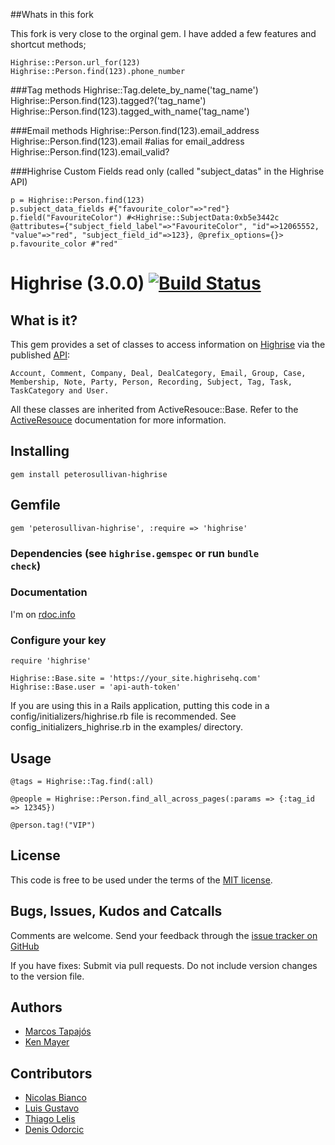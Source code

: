 ##Whats in this fork

This fork is very close to the orginal gem. I have added a few features and shortcut methods;

    Highrise::Person.url_for(123)
    Highrise::Person.find(123).phone_number
    
###Tag methods 
    Highrise::Tag.delete_by_name('tag_name')
    Highrise::Person.find(123).tagged?('tag_name')
    Highrise::Person.find(123).tagged_with_name('tag_name')
    
###Email methods
    Highrise::Person.find(123).email_address
    Highrise::Person.find(123).email #alias for email_address 
    Highrise::Person.find(123).email_valid?
 
###Highrise Custom Fields read only (called "subject_datas" in the Highrise API)

    p = Highrise::Person.find(123)
    p.subject_data_fields #{"favourite_color"=>"red"}
    p.field("FavouriteColor") #<Highrise::SubjectData:0xb5e3442c @attributes={"subject_field_label"=>"FavouriteColor", "id"=>12065552, "value"=>"red", "subject_field_id"=>123}, @prefix_options={}>
    p.favourite_color #"red"



# Highrise (3.0.0) [![Build Status](https://secure.travis-ci.org/tapajos/highrise.png)](http://travis-ci.org/tapajos/highrise)

## What is it?

This gem provides a set of classes to access information on [Highrise][h] via the published [API][api]:

    Account, Comment, Company, Deal, DealCategory, Email, Group, Case, Membership, Note, Party, Person, Recording, Subject, Tag, Task, TaskCategory and User.

All these classes are inherited from ActiveResouce::Base. Refer to the [ActiveResouce][ar] documentation for more information.

## Installing

    gem install peterosullivan-highrise
    
## Gemfile
    gem 'peterosullivan-highrise', :require => 'highrise' 

### Dependencies (see <code>highrise.gemspec</code> or run <code>bundle check</code>)

### Documentation

  I'm on [rdoc.info][rdoc]

### Configure your key
    
    require 'highrise'
    
    Highrise::Base.site = 'https://your_site.highrisehq.com'
    Highrise::Base.user = 'api-auth-token'

If you are using this in a Rails application, putting this code in a config/initializers/highrise.rb
file is recommended. See config_initializers_highrise.rb in the examples/ directory.

## Usage

    @tags = Highrise::Tag.find(:all)
    
    @people = Highrise::Person.find_all_across_pages(:params => {:tag_id => 12345})
    
    @person.tag!("VIP")

## License

This code is free to be used under the terms of the [MIT license][mit].

## Bugs, Issues, Kudos and Catcalls

Comments are welcome. Send your feedback through the [issue tracker on GitHub][i]

If you have fixes: Submit via pull requests. Do not include version changes to the 
version file. 

## Authors

* [Marcos Tapajós][tapajos]
* [Ken Mayer][kmayer]

## Contributors

* [Nicolas Bianco][slainer86]
* [Luis Gustavo][luisbebop]
* [Thiago Lelis][ThiagoLelis]
* [Denis Odorcic][odorcicd]



[api]: http://developer.37signals.com/highrise
[ar]: http://api.rubyonrails.org/classes/ActiveResource/Base.html
[c]:  http://api.rubyonrails.org/classes/ActiveSupport/Cache
[h]:  http://www.highrisehq.com/
[i]:  https://github.com/tapajos/highrise/issues
[kmayer]: https://github.com/kmayer
[luisbebop]: https://github.com/luisbebop
[mit]:http://www.opensource.org/licenses/mit-license.php
[slainer86]: https://github.com/slainer86
[odorcicd]: https://github.com/odorcicd
[rdoc]: http://rdoc.info/projects/tapajos/highrise
[tapajos]: http://www.improveit.com.br/en/company/tapajos
[ThiagoLelis]: https://github.com/ThiagoLelis

